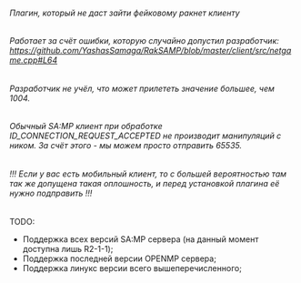 ###### Плагин, который не даст зайти фейковому ракнет клиенту
###### Работает за счёт ошибки, которую случайно допустил разработчик: https://github.com/YashasSamaga/RakSAMP/blob/master/client/src/netgame.cpp#L64
###### Разработчик не учёл, что может прилететь значение большее, чем 1004.
###### Обычный SA:MP клиент при обработке ID_CONNECTION_REQUEST_ACCEPTED не производит манипуляций с ником. За счёт этого - мы можем просто отправить 65535.

###### !!! Если у вас есть мобильный клиент, то с большей вероятностью там так же допущена такая оплошность, и перед установкой плагина её нужно подправить !!!

TODO:
- Поддержка всех версий SA:MP сервера (на данный момент доступна лишь R2-1-1);
- Поддержка последней версии OPENMP сервера;
- Поддержка линукс версии всего вышеперечисленного;
